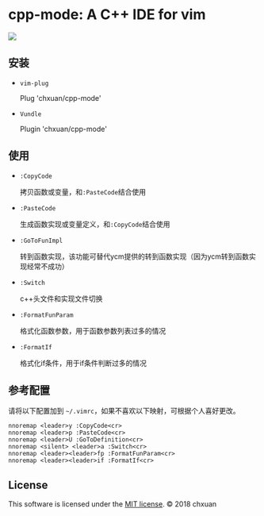 cpp-mode: A C++ IDE for vim
===============================================

![][1]

安装
------------
    
- `vim-plug`

    Plug 'chxuan/cpp-mode'

- `Vundle`

    Plugin 'chxuan/cpp-mode'

使用
------------

- `:CopyCode`

    拷贝函数或变量，和`:PasteCode`结合使用

- `:PasteCode`

    生成函数实现或变量定义，和`:CopyCode`结合使用

- `:GoToFunImpl`
    
    转到函数实现，该功能可替代ycm提供的转到函数实现（因为ycm转到函数实现经常不成功）

- `:Switch`

    c++头文件和实现文件切换

- `:FormatFunParam`

    格式化函数参数，用于函数参数列表过多的情况

- `:FormatIf`

    格式化if条件，用于if条件判断过多的情况

参考配置
------------

请将以下配置加到 `~/.vimrc`，如果不喜欢以下映射，可根据个人喜好更改。

    nnoremap <leader>y :CopyCode<cr>
    nnoremap <leader>p :PasteCode<cr>
    nnoremap <leader>U :GoToDefinition<cr>
    nnoremap <silent> <leader>a :Switch<cr>
    nnoremap <leader><leader>fp :FormatFunParam<cr>
    nnoremap <leader><leader>if :FormatIf<cr>

License
------------

This software is licensed under the [MIT license][2]. © 2018 chxuan


  [1]: https://raw.githubusercontent.com/chxuan/cpp-mode/master/screenshots/cpp-mode.gif
  [2]: https://github.com/chxuan/cpp-mode/blob/master/LICENSE
